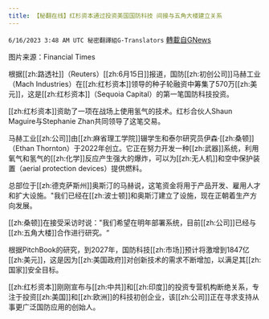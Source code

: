 ```yaml
---
title: 【秘翻在线】红杉资本通过投资美国国防科技 间接与五角大楼建立关系
---
```

`6/16/2023 3:48 AM UTC 秘密翻譯組G-Translators` [轉載自GNews](https://gnews.org/articles/1387709)

         

图片来源：Financial Times

根据[[zh:路透社]]（Reuters）[[zh:6月15日]]报道，国防[[zh:初创公司]]马赫工业（Mach Industries）在[[zh:红杉资本]]领导的种子轮融资中筹集了570万[[zh:美元]]，这是[[zh:红杉资本]]（Sequoia Capital）的第一笔国防科技投资。

[[zh:红杉资本]]资助了一项在战场上使用氢气的技术。红杉合伙人Shaun Maguire与Stephanie Zhan共同领导了这笔交易。

马赫工业[[zh:公司]]由[[zh:麻省理工学院]]辍学生和泰尔研究员伊森·[[zh:桑顿]]（Ethan Thornton）于2022年创立。它正在努力开发一种[[zh:武器]]系统，利用氧气和氢气的[[zh:化学]]反应产生强大的爆炸，可以为[[zh:无人机]]和空中保护装置（aerial protection devices）提供燃料。

总部位于[[zh:德克萨斯州]]奥斯汀的马赫说，这笔资金将用于产品开发、雇用人才和扩大设施。"我们已经在[[zh:波士顿]]和奥斯汀建立了设施，现在正朝着生产方向发展。

[[zh:桑顿]]在接受采访时说："我们希望在明年部署系统，目前[[zh:公司]]已经与[[zh:五角大楼]]合作进行研究。“

根据PitchBook的研究，到2027年，国防科技[[zh:市场]]预计将激增到1847亿[[zh:美元]]，这是因为[[zh:美国政府]]对创新技术的需求不断增加，以满足其[[zh:国家]]安全目标。

[[zh:红杉资本]]刚刚宣布与[[zh:中共]]和[[zh:印度]]的投资专营机构断绝关系，专注于投资[[zh:美国]]和[[zh:欧洲]]的科技初创企业，该[[zh:公司]]正在寻求支持从事更广泛国防应用的创始人。
